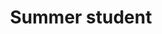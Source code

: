 ---
draft: false
name: "Nicolás Gaciño"
title: "Summer student"
description: "T2K phenomenology with SuSA v2"
avatar: {
    src: "/visitor-photos/nico.jpeg",
    alt: "Callum Cox"
}
publishDate: "2022-11-08 15:39"
---